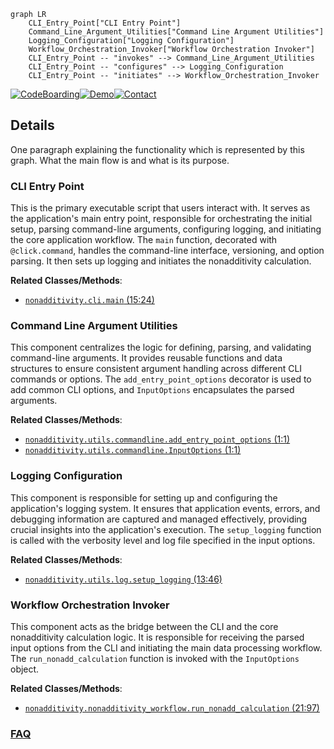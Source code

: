 ```mermaid
graph LR
    CLI_Entry_Point["CLI Entry Point"]
    Command_Line_Argument_Utilities["Command Line Argument Utilities"]
    Logging_Configuration["Logging Configuration"]
    Workflow_Orchestration_Invoker["Workflow Orchestration Invoker"]
    CLI_Entry_Point -- "invokes" --> Command_Line_Argument_Utilities
    CLI_Entry_Point -- "configures" --> Logging_Configuration
    CLI_Entry_Point -- "initiates" --> Workflow_Orchestration_Invoker
```

[![CodeBoarding](https://img.shields.io/badge/Generated%20by-CodeBoarding-9cf?style=flat-square)](https://github.com/CodeBoarding/CodeBoarding)[![Demo](https://img.shields.io/badge/Try%20our-Demo-blue?style=flat-square)](https://www.codeboarding.org/demo)[![Contact](https://img.shields.io/badge/Contact%20us%20-%20contact@codeboarding.org-lightgrey?style=flat-square)](mailto:contact@codeboarding.org)

## Details

One paragraph explaining the functionality which is represented by this graph. What the main flow is and what is its purpose.

### CLI Entry Point
This is the primary executable script that users interact with. It serves as the application's main entry point, responsible for orchestrating the initial setup, parsing command-line arguments, configuring logging, and initiating the core application workflow. The `main` function, decorated with `@click.command`, handles the command-line interface, versioning, and option parsing. It then sets up logging and initiates the nonadditivity calculation.


**Related Classes/Methods**:

- <a href="https://github.com/Roche/NonadditivityAnalysis/blob/main/nonadditivity/cli.py#L15-L24" target="_blank" rel="noopener noreferrer">`nonadditivity.cli.main` (15:24)</a>


### Command Line Argument Utilities
This component centralizes the logic for defining, parsing, and validating command-line arguments. It provides reusable functions and data structures to ensure consistent argument handling across different CLI commands or options. The `add_entry_point_options` decorator is used to add common CLI options, and `InputOptions` encapsulates the parsed arguments.


**Related Classes/Methods**:

- <a href="https://github.com/Roche/NonadditivityAnalysis/blob/main/nonadditivity/utils/commandline.py#L1-L1" target="_blank" rel="noopener noreferrer">`nonadditivity.utils.commandline.add_entry_point_options` (1:1)</a>
- <a href="https://github.com/Roche/NonadditivityAnalysis/blob/main/nonadditivity/utils/commandline.py#L1-L1" target="_blank" rel="noopener noreferrer">`nonadditivity.utils.commandline.InputOptions` (1:1)</a>


### Logging Configuration
This component is responsible for setting up and configuring the application's logging system. It ensures that application events, errors, and debugging information are captured and managed effectively, providing crucial insights into the application's execution. The `setup_logging` function is called with the verbosity level and log file specified in the input options.


**Related Classes/Methods**:

- <a href="https://github.com/Roche/NonadditivityAnalysis/blob/main/nonadditivity/utils/log.py#L13-L46" target="_blank" rel="noopener noreferrer">`nonadditivity.utils.log.setup_logging` (13:46)</a>


### Workflow Orchestration Invoker
This component acts as the bridge between the CLI and the core nonadditivity calculation logic. It is responsible for receiving the parsed input options from the CLI and initiating the main data processing workflow. The `run_nonadd_calculation` function is invoked with the `InputOptions` object.


**Related Classes/Methods**:

- <a href="https://github.com/Roche/NonadditivityAnalysis/blob/main/nonadditivity/nonadditivity_workflow.py#L21-L97" target="_blank" rel="noopener noreferrer">`nonadditivity.nonadditivity_workflow.run_nonadd_calculation` (21:97)</a>




### [FAQ](https://github.com/CodeBoarding/GeneratedOnBoardings/tree/main?tab=readme-ov-file#faq)